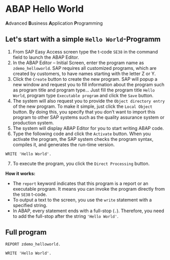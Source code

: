 # ABAP Hello World

**A**dvanced **B**usiness **A**pplication **P**rogramming

## Let's start with a simple `Hello World`-Programm

1. From SAP Easy Access screen type the t-code `SE38` in the command field to launch the ABAP Editor.
2. In the ABAP Editor – Initial Screen, enter the program name as `zdemo_helloworld`. SAP requires all customized programs, which are created by customers, to have names starting with the letter Z or Y.
3. Click the `Create` button to create the new program. SAP will popup a new window and request you to fill information about the program such as program title and program type... Just fill the program title `Hello World`, program type `Executable program` and click the `Save` button.
4. The system will also request you to provide the `Object directory entry` of the new program. To make it simple, just click the `Local Object` button. By doing this, you specify that you don’t want to import this program to other SAP systems such as the quality assurance system or production system.
5. The system will display ABAP Editor for you to start writing ABAP code.
6. Type the following code and click the `Activate` button. When you activate the program, the SAP system checks the program syntax, compiles it, and generates the run-time version.
```abap
WRITE 'Hello World'.
```
7. To execute the program, you click the `Direct Processing` button.

**How it works:**

* The `report` keyword indicates that this program is a report or an executable program. It means you can invoke the program directly from the `SE38` t-code.
* To output a text to the screen, you use the `write` statement with a specified string.
* In ABAP, every statement ends with a full-stop (`.`). Therefore, you need to add the full-stop after the string `'Hello World'`.

## Full program

```abap
REPORT zdemo_helloworld.

WRITE 'Hello World'.
```